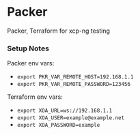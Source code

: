 # Packer

Packer, Terraform for xcp-ng testing

### Setup Notes

Packer env vars:
* `export PKR_VAR_REMOTE_HOST=192.168.1.1`
* `export PKR_VAR_REMOTE_PASSWORD=123456`

Terraform env vars:
* `export XOA_URL=ws://192.168.1.1`
* `export XOA_USER=example@example.net`
* `export XOA_PASSWORD=example`

